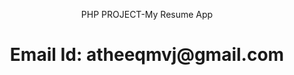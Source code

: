 <p align="center">PHP PROJECT-My Resume App</a></p>
<h1 align="center"> Email Id: atheeqmvj@gmail.com</p>
